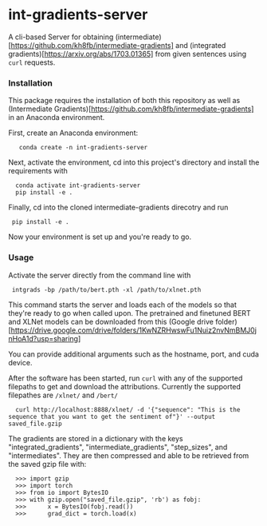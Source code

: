 # int-gradients-server

A cli-based Server for obtaining (intermediate)[https://github.com/kh8fb/intermediate-gradients] and (integrated gradients)[https://arxiv.org/abs/1703.01365] from given sentences using `curl` requests.

### Installation

This package requires the installation of both this repository as well as (Intermediate Gradients)[https://github.com/kh8fb/intermediate-gradients] in an Anaconda environment.

First, create an Anaconda environment:

       conda create -n int-gradients-server

Next, activate the environment, cd into this project's directory and install the requirements with

      conda activate int-gradients-server
      pip install -e .

Finally, cd into the cloned intermediate-gradients direcotry and run

	 pip install -e .

Now your environment is set up and you're ready to go.

### Usage
Activate the server directly from the command line with

	 intgrads -bp /path/to/bert.pth -xl /path/to/xlnet.pth

This command starts the server and loads each of the models so that they're ready to go when called upon.
The pretrained and finetuned BERT and XLNet models can be downloaded from this (Google drive folder)[https://drive.google.com/drive/folders/1KwNZRHwswFu1Nuiz2nvNmBMJ0jnHoA1d?usp=sharing]

You can provide additional arguments such as the hostname, port, and cuda device.

After the software has been started, run `curl` with any of the supported filepaths to get and download the attributions.  Currently the supported filepathes are `/xlnet/` and `/bert/`

      curl http://localhost:8888/xlnet/ -d '{"sequence": "This is the sequence that you want to get the sentiment of"}' --output saved_file.gzip

The gradients are stored in a dictionary with the keys "integrated_gradients", "intermediate_gradients", "step_sizes", and "intermediates".  They are then compressed and able to be retrieved from the saved gzip file with:

      >>> import gzip
      >>> import torch
      >>> from io import BytesIO
      >>> with gzip.open("saved_file.gzip", 'rb') as fobj:
      >>>      x = BytesIO(fobj.read())
      >>>      grad_dict = torch.load(x)



